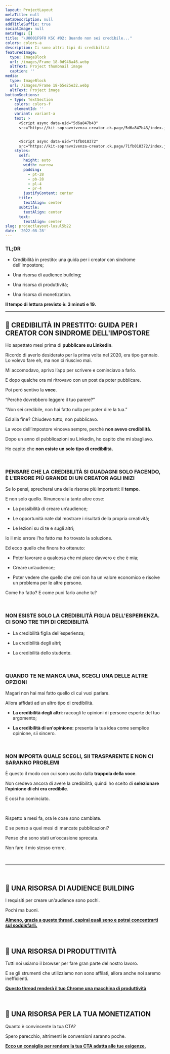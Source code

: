 ```yaml
---
layout: ProjectLayout
metaTitle: null
metaDescription: null
addTitleSuffix: true
socialImage: null
metaTags: []
title: "\U0001F9F0 KSC #02: Quando non sei credibile..."
colors: colors-a
description: Ci sono altri tipi di credibilità
featuredImage:
  type: ImageBlock
  url: /images/Frame 18-0d948a46.webp
  altText: Project thumbnail image
  caption: ''
media:
  type: ImageBlock
  url: /images/Frame 18-b5e25e32.webp
  altText: Project image
bottomSections:
  - type: TextSection
    colors: colors-f
    elementId: ''
    variant: variant-a
    text: >
      <Script async data-uid="5d6a847b43"
      src="https://kit-sopravvivenza-creator.ck.page/5d6a847b43/index.js" />


      <Script async data-uid="71fb018372"
      src="https://kit-sopravvivenza-creator.ck.page/71fb018372/index.js" />
    styles:
      self:
        height: auto
        width: narrow
        padding:
          - pt-28
          - pb-28
          - pl-4
          - pr-4
        justifyContent: center
      title:
        textAlign: center
      subtitle:
        textAlign: center
      text:
        textAlign: center
slug: projectlayout-lusul5b22
date: '2022-08-28'
---
```

### **TL;DR**

*   Credibilità in prestito: una guida per i creator con sindrome dell'impostore;

*   Una risorsa di audience building;

*   Una risorsa di produttività;

*   Una risorsa di monetization.

**Il tempo di lettura previsto è: 3 minuti e 19.**

***

## **📝 CREDIBILITÀ IN PRESTITO: GUIDA PER I CREATOR CON SINDROME DELL'IMPOSTORE**

Ho aspettato mesi prima di **pubblicare su Linkedin**.

Ricordo di averlo desiderato per la prima volta nel 2020, era tipo gennaio. Lo volevo fare eh, ma non ci riuscivo mai.

Mi accomodavo, aprivo l’app per scrivere e cominciavo a farlo.

E dopo qualche ora mi ritrovavo con un post da poter pubblicare.

Poi però sentivo la **voce**.

“Perché dovrebbero leggere il tuo parere?”

“Non sei credibile, non hai fatto nulla per poter dire la tua.”

Ed alla fine? Chiudevo tutto, non pubblicavo.

La voce dell’impostore vinceva sempre, perché **non avevo credibilità**.

Dopo un anno di pubblicazioni su Linkedin, ho capito che mi sbagliavo.

Ho capito che **non esiste un solo tipo di credibilità.**

​

### **PENSARE CHE LA CREDIBILITÀ SI GUADAGNI SOLO FACENDO, È L'ERRORE PIÙ GRANDE DI UN CREATOR AGLI INIZI**

Se lo pensi, sprecherai una delle risorse più importanti: il **tempo**.

E non solo quello. Rinuncerai a tante altre cose:

*   La possibilità di creare un’audience;

*   Le opportunità nate dal mostrare i risultati della propria creatività;

*   Le lezioni su di te e sugli altri;

Io il mio errore l’ho fatto ma ho trovato la soluzione.

Ed ecco quello che finora ho ottenuto:

*   Poter lavorare a qualcosa che mi piace davvero e che è mia;

*   Creare un’audience;

*   Poter vedere che quello che crei con ha un valore economico e risolve un problema per le altre persone.

Come ho fatto? E come puoi farlo anche tu?

​

### **NON ESISTE SOLO LA CREDIBILITÀ FIGLIA DELL'ESPERIENZA. CI SONO TRE TIPI DI CREDIBILITÀ**

*   La credibilità figlia dell’esperienza;

*   La credibilità degli altri;

*   La credibilità dello studente.

​

### **QUANDO TE NE MANCA UNA, SCEGLI UNA DELLE ALTRE OPZIONI**

Magari non hai mai fatto quello di cui vuoi parlare.

Allora affidati ad un altro tipo di credibilità.

*   **La credibilità degli altri**: raccogli le opinioni di persone esperte del tuo argomento;

*   **La credibilità di un'opinione:** presenta la tua idea come semplice opinione, sii sincero.

​

### **NON IMPORTA QUALE SCEGLI, SII TRASPARENTE E NON CI SARANNO PROBLEMI**

È questo il modo con cui sono uscito dalla **trappola della voce**.

Non credevo ancora di avere la credibilità, quindi ho scelto di **selezionare l’opinione di chi era credibile**.

E così ho cominciato.

​

Rispetto a mesi fa, ora le cose sono cambiate.

E se penso a quei mesi di mancate pubblicazioni?

Penso che sono stati un’occasione sprecata.

Non fare il mio stesso errore.

​

***

​

## **👥 UNA RISORSA DI AUDIENCE BUILDING**

I requisiti per creare un'audience sono pochi.

Pochi ma buoni.

**​**[**Almeno, grazia a questo thread, capirai quali sono e potrai concentrarti sul soddisfarli.**](https://twitter.com/thejustinwelsh/status/1551614033530437637)**​**

​

## **🚀 UNA RISORSA DI PRODUTTIVITÀ**

Tutti noi usiamo il browser per fare gran parte del nostro lavoro.

E se gli strumenti che utilizziamo non sono affilati, allora anche noi saremo inefficienti.

**​**[**Questo thread renderà il tuo Chrome una macchina di produttività**](https://twitter.com/blakeaburge/status/1512765274042343425)**​**

​

## **💸 UNA RISORSA PER LA TUA MONETIZATION**

Quanto è convincente la tua CTA?

Spero parecchio, altrimenti le conversioni saranno poche.

**​**[**Ecco un consiglio per rendere la tua CTA adatta alle tue esigenze.**](https://twitter.com/jonbrosio/status/1561337348683714560)
